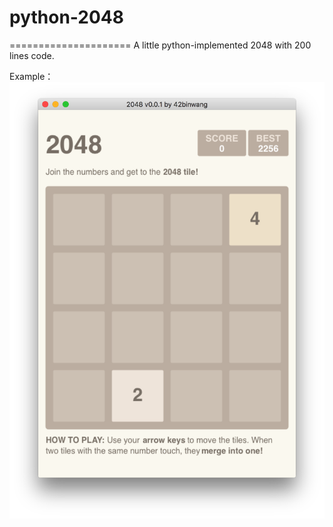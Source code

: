 # python-2048
=====================
A little python-implemented 2048 with 200 lines code.

Example：
![sample](https://raw.githubusercontent.com/42binwang/python-2048/master/example.png)
